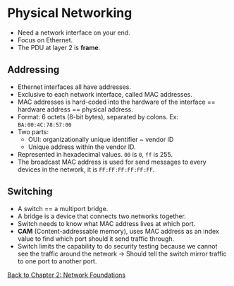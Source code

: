 # Physical Networking

- Need a network interface on your end.
- Focus on Ethernet.
- The PDU at layer 2 is **frame**.

## Addressing
- Ethernet interfaces all have addresses.
- Exclusive to each network interface, called MAC addresses.
- MAC addresses is hard-coded into the hardware of the interface == hardware address == physical address.
- Format: 6 octets (8-bit bytes), separated by colons. Ex: `BA:00:4C:78:57:00`
- Two parts:
	- OUI: organizationally unique identifier ~ vendor ID
	- Unique address within the vendor ID.
- Represented in hexadecimal values. `00` is `0`, `ff` is 255.
- The broadcast MAC address is used for send messages to every devices in the network, it is `FF:FF:FF:FF:FF:FF`.
## Switching
- A switch == a multiport bridge.
- A bridge is a device that connects two networks together.
- Switch needs to know what MAC address lives at which port.
- **CAM** (Content-addressable memory), uses MAC address as an index value to find which port should it send traffic through.
- Switch limits the capability to do security testing because we cannot see the traffic around the network -> Should tell the switch mirror traffic to one port to another port.

[Back to Chapter 2: Network Foundations](my-ceh-v12-notes.md#chapter-2-network-foundations)